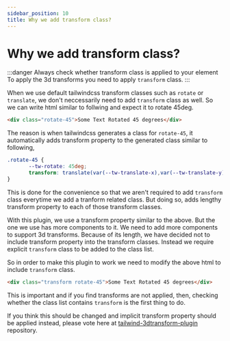```yaml
---
sidebar_position: 10
title: Why we add transform class?
---
```


# Why we add transform class?

:::danger Always check whether transform class is applied to your element
To apply the 3d transforms you need to apply `transform` class.
:::

When we use default tailwindcss transform classes such as `rotate` or `translate`, we don't neccessarily need to add `transform` class as well. So we can write html similar to follwing and expect it to rotate 45deg.

```html
<div class="rotate-45">Some Text Rotated 45 degrees</div>
```

The reason is when tailwindcss generates a class for `rotate-45`, it automatically adds transform property to the generated class similar to following,

```css title:generated.css
.rotate-45 {
       --tw-rotate: 45deg;
       transform: translate(var(--tw-translate-x),var(--tw-translate-y)) rotate(var(--tw-rotate)) skewX(var(--tw-skew-x)) skewY(var(--tw-skew-y)) scaleX(var(--tw-scale-x)) scaleY(var(--tw-scale-y));
}
```

This is done for the convenience so that we aren't required to add `transform` class everytime we add a tranform related class. But doing so, adds lengthy transform property to each of those transform classes.

With this plugin, we use a transform property similar to the above. But the one we use has more components to it. We need  to add more components to support 3d transforms. Because of its length, we have decided not to include transform property into the transform classes. Instead we require explicit `transform` class to be added to the class list.

So in order to make this plugin to work we need to modify the above html to include `transform` class.

```html
<div class="transform rotate-45">Some Text Rotated 45 degrees</div>
```

This is important and if you find transforms are not applied, then, checking whether the class list contains `transform` is the first thing to do.

If you think this should be changed and implicit transform property should be applied instead, please vote here at [tailwind-3dtransform-plugin](https://github.com/XPD-Kasun/tailwind-3dtransform-plugin/issues/2) repository.